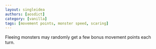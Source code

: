 ```yaml
---
layout: singleidea
authors: [aosdict]
category: [vanilla]
tags: [movement points, monster speed, scaring]
---
```

Fleeing monsters may randomly get a few bonus movement points each turn.
